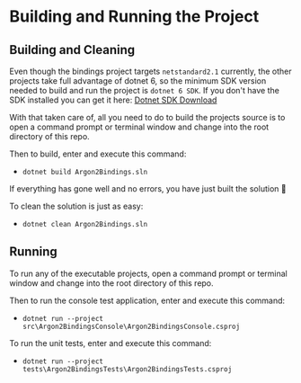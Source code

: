 # Building and Running the Project

## Building and Cleaning

Even though the bindings project targets `netstandard2.1` currently, the other projects take full advantage of dotnet 6,
so the minimum SDK version needed to build and run the project is `dotnet 6 SDK`. If you don't have the SDK installed
you can get it here: [Dotnet SDK Download](https://dotnet.microsoft.com/download)

With that taken care of, all you need to do to build the projects source is to open a command prompt or terminal window
and change into the root directory of this repo.

Then to build, enter and execute this command:

- `dotnet build Argon2Bindings.sln`

If everything has gone well and no errors, you have just built the solution 🎉

To clean the solution is just as easy:

- `dotnet clean Argon2Bindings.sln`

## Running

To run any of the executable projects, open a command prompt or terminal window and change into the root directory of
this repo.

Then to run the console test application, enter and execute this command:

- `dotnet run --project src\Argon2BindingsConsole\Argon2BindingsConsole.csproj`

To run the unit tests, enter and execute this command:

- `dotnet run --project tests\Argon2BindingsTests\Argon2BindingsTests.csproj`
